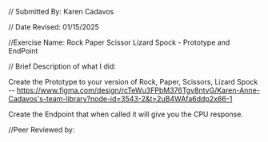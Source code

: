 // Submitted By: Karen Cadavos

// Date Revised: 01/15/2025

//Exercise Name: Rock Paper Scissor Lizard Spock - Prototype and EndPoint


// Brief Description of what I did:

Create the Prototype to your version of Rock, Paper, Scissors, Lizard Spock -- https://www.figma.com/design/rcTeWu3FPbM376Tgv8ntvG/Karen-Anne-Cadavos's-team-library?node-id=3543-2&t=2uB4WAfa6ddp2x66-1

Create the Endpoint that when called it will give you the CPU response.

//Peer Reviewed by: 